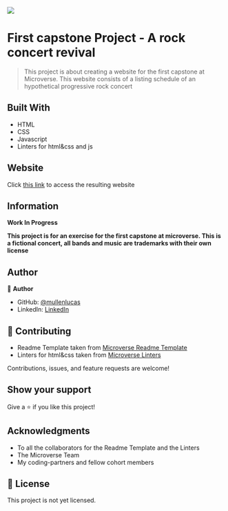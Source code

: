 ![](https://img.shields.io/badge/Microverse-blueviolet)

# First capstone Project - A rock concert revival

> This project is about creating a website for the first capstone at Microverse.
> This website consists of a listing schedule of an hypothetical progressive rock concert

## Built With

- HTML
- CSS
- Javascript
- Linters for html&css and js

## Website

Click [this link](https://mullenlucas.github.io/prog-rock-concert-sched) to access the resulting website

## Information

**Work In Progress**

**This project is for an exercise for the first capstone at microverse. This is a fictional concert, all bands and music are trademarks with their own license**

## Author

👤 **Author**

- GitHub: [@mullenlucas](https://github.com/mullenlucas)
- LinkedIn: [LinkedIn](https://www.linkedin.com/in/lucas-mullen-447312119/)

## 🤝 Contributing

 - Readme Template taken from [Microverse Readme Template](https://github.com/microverseinc/readme-template)
 - Linters for html&css taken from [Microverse Linters](https://github.com/microverseinc/linters-config)
 
Contributions, issues, and feature requests are welcome!

## Show your support

Give a ⭐️ if you like this project!

## Acknowledgments

- To all the collaborators for the Readme Template and the Linters
- The Microverse Team
- My coding-partners and fellow cohort members

## 📝 License

This project is not yet licensed.
